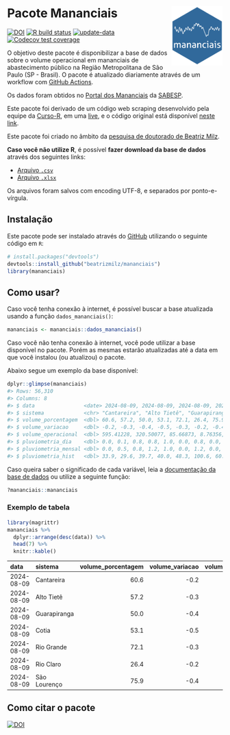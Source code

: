 
<!-- README.md is generated from README.Rmd. Please edit that file -->

# Pacote Mananciais <img src="man/figures/hexlogo.png" align="right" width = "120px"/>

<!-- badges: start -->

[![DOI](https://zenodo.org/badge/DOI/10.5281/zenodo.4733056.svg)](https://doi.org/10.5281/zenodo.4733056)
[![R build
status](https://github.com/beatrizmilz/mananciais/workflows/R-CMD-check/badge.svg)](https://github.com/beatrizmilz/mananciais/actions)
[![update-data](https://github.com/beatrizmilz/mananciais/actions/workflows/2-update_data.yaml/badge.svg)](https://github.com/beatrizmilz/mananciais/actions/workflows/2-update_data.yaml)
[![Codecov test
coverage](https://codecov.io/gh/beatrizmilz/mananciais/branch/master/graph/badge.svg)](https://codecov.io/gh/beatrizmilz/mananciais?branch=master)
<!-- badges: end -->

O objetivo deste pacote é disponibilizar a base de dados sobre o volume
operacional em mananciais de abastecimento público na Região
Metropolitana de São Paulo (SP - Brasil). O pacote é atualizado
diariamente através de um workflow com [GitHub
Actions](https://github.com/beatrizmilz/mananciais/actions).

Os dados foram obtidos no [Portal dos
Mananciais](http://mananciais.sabesp.com.br/Situacao) da
[SABESP](http://site.sabesp.com.br/site/Default.aspx).

Este pacote foi derivado de um código web scraping desenvolvido pela
equipe da [Curso-R](https://www.curso-r.com/), em uma
[live](https://youtu.be/jvZIxrMmOcQ), e o código original está
disponível [neste
link](https://github.com/curso-r/lives/blob/master/drafts/20200730_scraper_sabesp.R).

Este pacote foi criado no âmbito da [pesquisa de doutorado de Beatriz
Milz](https://beatrizmilz.github.io/tese/).

**Caso você não utilize R**, é possível **fazer download da base de
dados** através dos seguintes links:

- [Arquivo
  `.csv`](https://github.com/beatrizmilz/mananciais/raw/master/inst/extdata/mananciais.csv)
- [Arquivo
  `.xlsx`](https://github.com/beatrizmilz/mananciais/blob/master/inst/extdata/mananciais.xlsx?raw=true)

Os arquivos foram salvos com encoding UTF-8, e separados por
ponto-e-vírgula.

## Instalação

Este pacote pode ser instalado através do [GitHub](https://github.com/)
utilizando o seguinte código em `R`:

``` r
# install.packages("devtools")
devtools::install_github("beatrizmilz/mananciais")
library(mananciais)
```

## Como usar?

Caso você tenha conexão à internet, é possível buscar a base atualizada
usando a função `dados_mananciais()`:

``` r
mananciais <- mananciais::dados_mananciais() 
```

Caso você não tenha conexão à internet, você pode utilizar a base
disponível no pacote. Porém as mesmas estarão atualizadas até a data em
que você instalou (ou atualizou) o pacote.

Abaixo segue um exemplo da base disponível:

``` r
dplyr::glimpse(mananciais)
#> Rows: 56,310
#> Columns: 8
#> $ data                <date> 2024-08-09, 2024-08-09, 2024-08-09, 2024-08-09, 2…
#> $ sistema             <chr> "Cantareira", "Alto Tietê", "Guarapiranga", "Cotia…
#> $ volume_porcentagem  <dbl> 60.6, 57.2, 50.0, 53.1, 72.1, 26.4, 75.9, 60.8, 57…
#> $ volume_variacao     <dbl> -0.2, -0.3, -0.4, -0.5, -0.3, -0.2, -0.4, -0.2, -0…
#> $ volume_operacional  <dbl> 595.41228, 320.50077, 85.66873, 8.76356, 80.93823,…
#> $ pluviometria_dia    <dbl> 0.0, 0.1, 0.8, 0.8, 1.0, 0.0, 0.8, 0.0, 0.0, 0.0, …
#> $ pluviometria_mensal <dbl> 0.0, 0.5, 0.8, 1.2, 1.0, 0.0, 1.2, 0.0, 0.4, 0.0, …
#> $ pluviometria_hist   <dbl> 33.9, 29.6, 39.7, 40.0, 48.3, 100.6, 60.8, 33.9, 2…
```

Caso queira saber o significado de cada variável, leia a [documentação
da base de
dados](https://beatrizmilz.github.io/mananciais/reference/mananciais.html)
ou utilize a seguinte função:

``` r
?mananciais::mananciais
```

### Exemplo de tabela

``` r
library(magrittr)
mananciais %>% 
  dplyr::arrange(desc(data)) %>% 
  head(7) %>%
  knitr::kable()
```

| data       | sistema      | volume_porcentagem | volume_variacao | volume_operacional | pluviometria_dia | pluviometria_mensal | pluviometria_hist |
|:-----------|:-------------|-------------------:|----------------:|-------------------:|-----------------:|--------------------:|------------------:|
| 2024-08-09 | Cantareira   |               60.6 |            -0.2 |          595.41228 |              0.0 |                 0.0 |              33.9 |
| 2024-08-09 | Alto Tietê   |               57.2 |            -0.3 |          320.50077 |              0.1 |                 0.5 |              29.6 |
| 2024-08-09 | Guarapiranga |               50.0 |            -0.4 |           85.66873 |              0.8 |                 0.8 |              39.7 |
| 2024-08-09 | Cotia        |               53.1 |            -0.5 |            8.76356 |              0.8 |                 1.2 |              40.0 |
| 2024-08-09 | Rio Grande   |               72.1 |            -0.3 |           80.93823 |              1.0 |                 1.0 |              48.3 |
| 2024-08-09 | Rio Claro    |               26.4 |            -0.2 |            3.60439 |              0.0 |                 0.0 |             100.6 |
| 2024-08-09 | São Lourenço |               75.9 |            -0.4 |           67.43251 |              0.8 |                 1.2 |              60.8 |

## Como citar o pacote

[![DOI](https://zenodo.org/badge/DOI/10.5281/zenodo.4733056.svg)](https://doi.org/10.5281/zenodo.4733056)
